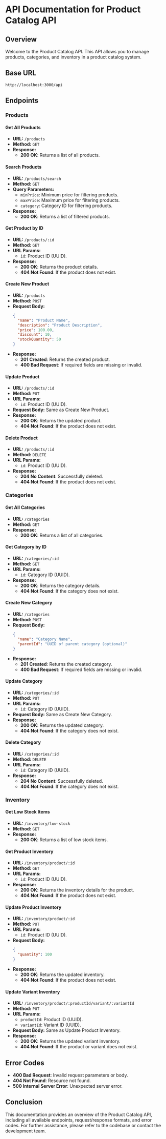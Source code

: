 # API Documentation for Product Catalog API

## Overview
Welcome to the Product Catalog API. This API allows you to manage products, categories, and inventory in a product catalog system.

## Base URL
```
http://localhost:3000/api
```

## Endpoints

### Products

#### Get All Products
- **URL:** `/products`
- **Method:** `GET`
- **Response:**
  - **200 OK**: Returns a list of all products.

#### Search Products
- **URL:** `/products/search`
- **Method:** `GET`
- **Query Parameters:**
  - `minPrice`: Minimum price for filtering products.
  - `maxPrice`: Maximum price for filtering products.
  - `category`: Category ID for filtering products.
- **Response:**
  - **200 OK**: Returns a list of filtered products.

#### Get Product by ID
- **URL:** `/products/:id`
- **Method:** `GET`
- **URL Params:**
  - `id`: Product ID (UUID).
- **Response:**
  - **200 OK**: Returns the product details.
  - **404 Not Found**: If the product does not exist.

#### Create New Product
- **URL:** `/products`
- **Method:** `POST`
- **Request Body:**
  ```json
  {
    "name": "Product Name",
    "description": "Product Description",
    "price": 100.00,
    "discount": 10,
    "stockQuantity": 50
  }
  ```
- **Response:**
  - **201 Created**: Returns the created product.
  - **400 Bad Request**: If required fields are missing or invalid.

#### Update Product
- **URL:** `/products/:id`
- **Method:** `PUT`
- **URL Params:**
  - `id`: Product ID (UUID).
- **Request Body:** Same as Create New Product.
- **Response:**
  - **200 OK**: Returns the updated product.
  - **404 Not Found**: If the product does not exist.

#### Delete Product
- **URL:** `/products/:id`
- **Method:** `DELETE`
- **URL Params:**
  - `id`: Product ID (UUID).
- **Response:**
  - **204 No Content**: Successfully deleted.
  - **404 Not Found**: If the product does not exist.

### Categories

#### Get All Categories
- **URL:** `/categories`
- **Method:** `GET`
- **Response:**
  - **200 OK**: Returns a list of all categories.

#### Get Category by ID
- **URL:** `/categories/:id`
- **Method:** `GET`
- **URL Params:**
  - `id`: Category ID (UUID).
- **Response:**
  - **200 OK**: Returns the category details.
  - **404 Not Found**: If the category does not exist.

#### Create New Category
- **URL:** `/categories`
- **Method:** `POST`
- **Request Body:**
  ```json
  {
    "name": "Category Name",
    "parentId": "UUID of parent category (optional)"
  }
  ```
- **Response:**
  - **201 Created**: Returns the created category.
  - **400 Bad Request**: If required fields are missing or invalid.

#### Update Category
- **URL:** `/categories/:id`
- **Method:** `PUT`
- **URL Params:**
  - `id`: Category ID (UUID).
- **Request Body:** Same as Create New Category.
- **Response:**
  - **200 OK**: Returns the updated category.
  - **404 Not Found**: If the category does not exist.

#### Delete Category
- **URL:** `/categories/:id`
- **Method:** `DELETE`
- **URL Params:**
  - `id`: Category ID (UUID).
- **Response:**
  - **204 No Content**: Successfully deleted.
  - **404 Not Found**: If the category does not exist.

### Inventory

#### Get Low Stock Items
- **URL:** `/inventory/low-stock`
- **Method:** `GET`
- **Response:**
  - **200 OK**: Returns a list of low stock items.

#### Get Product Inventory
- **URL:** `/inventory/product/:id`
- **Method:** `GET`
- **URL Params:**
  - `id`: Product ID (UUID).
- **Response:**
  - **200 OK**: Returns the inventory details for the product.
  - **404 Not Found**: If the product does not exist.

#### Update Product Inventory
- **URL:** `/inventory/product/:id`
- **Method:** `PUT`
- **URL Params:**
  - `id`: Product ID (UUID).
- **Request Body:**
  ```json
  {
    "quantity": 100
  }
  ```
- **Response:**
  - **200 OK**: Returns the updated inventory.
  - **404 Not Found**: If the product does not exist.

#### Update Variant Inventory
- **URL:** `/inventory/product/:productId/variant/:variantId`
- **Method:** `PUT`
- **URL Params:**
  - `productId`: Product ID (UUID).
  - `variantId`: Variant ID (UUID).
- **Request Body:** Same as Update Product Inventory.
- **Response:**
  - **200 OK**: Returns the updated variant inventory.
  - **404 Not Found**: If the product or variant does not exist.

## Error Codes
- **400 Bad Request**: Invalid request parameters or body.
- **404 Not Found**: Resource not found.
- **500 Internal Server Error**: Unexpected server error.

## Conclusion
This documentation provides an overview of the Product Catalog API, including all available endpoints, request/response formats, and error codes. For further assistance, please refer to the codebase or contact the development team.
